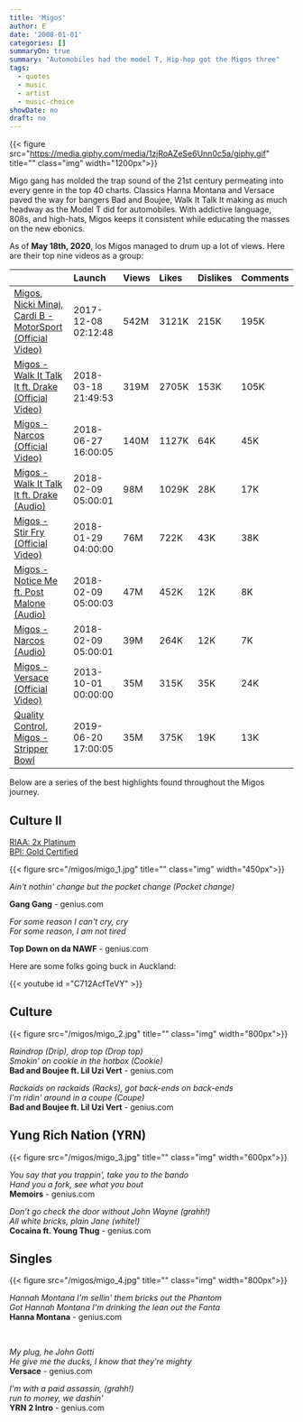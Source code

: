 ```yaml
---
title: 'Migos'
author: E
date: '2008-01-01'
categories: []
summaryOn: true
summary: "Automobiles had the model T, Hip-hop got the Migos three"
tags:
  - quotes
  - music
  - artist
  - music-choice
showDate: no
draft: no
---
```



{{< figure src="https://media.giphy.com/media/1zjRoAZeSe6Unn0c5a/giphy.gif" title="" class="img" width="1200px">}}

Migo gang has molded the trap sound of the 21st century permeating into every genre in the top 40 charts.  Classics Hanna Montana and Versace paved the way for bangers Bad and Boujee, Walk It Talk It making as much headway as the Model T did for automobiles. With addictive language, 808s, and high-hats, Migos keeps it consistent while educating the masses on the new ebonics.  

As of **May 18th, 2020**, los Migos managed to drum up a lot of views.  Here are their top nine videos as a group: 

|                                                                                                                 |Launch         |Views |Likes |Dislikes |Comments |
|:-----------------------------------------------------------------------------------------------------------------------|:-------------------|:---------|:---------|:------------|:------------|
|[Migos, Nicki Minaj, Cardi B - MotorSport (Official Video)](https://www.youtube.com/watch?v=9v_rtaye2yY)   |2017-12-08 02:12:48 |542M      |3121K     |215K         |195K         |
|[Migos - Walk It Talk It ft. Drake (Official Video)](https://www.youtube.com/watch?v=fGqdIPer-ms)          |2018-03-18 21:49:53 |319M      |2705K     |153K         |105K         |
|[Migos - Narcos (Official Video)](https://www.youtube.com/watch?v=unh8kWUuNt4)                             |2018-06-27 16:00:05 |140M      |1127K     |64K          |45K          |
|[Migos - Walk It Talk It ft. Drake (Audio)](https://www.youtube.com/watch?v=A_xWDAbnBSU)                   |2018-02-09 05:00:01 |98M       |1029K     |28K          |17K          |
|[Migos - Stir Fry (Official Video)](https://www.youtube.com/watch?v=HI-mXMr8glQ)                           |2018-01-29 04:00:00 |76M       |722K      |43K          |38K          |
|[Migos - Notice Me ft. Post Malone (Audio)](https://www.youtube.com/watch?v=vHZgnlZho50)                   |2018-02-09 05:00:03 |47M       |452K      |12K          |8K           |
|[Migos - Narcos (Audio)](https://www.youtube.com/watch?v=Xful8O9nTTs)                                      |2018-02-09 05:00:01 |39M       |264K      |12K          |7K           |
|[Migos - Versace (Official Video)](https://www.youtube.com/watch?v=rF-hq_CHNH0)                            |2013-10-01 00:00:00 |35M       |315K      |35K          |24K          |
|[Quality Control, Migos - Stripper Bowl](https://www.youtube.com/watch?v=PDT7Z1pJpxM)                      |2019-06-20 17:00:05 |35M       |375K      |19K          |13K          |


Below are a series of the best highlights found throughout the Migos journey.  

## Culture II  


[RIAA: 2x Platinum](https://www.riaa.com/gold-platinum/?tab_active=default-award&ar=Migos&ti=Culture+II&lab=&genre=&format=&date_option=release&from=&to=&award=&type=&category=&adv=SEARCH#search_section)  
[BPI: Gold Certified](https://www.bpi.co.uk/brit-certified/)  

{{< figure src="/migos/migo_1.jpg" title="" class="img" width="450px">}}

*Ain't nothin' change but the pocket change (Pocket change)*  
    
**Gang Gang** - genius.com

*For some reason I can't cry, cry\
For some reason, I am not tired*  
    
**Top Down on da NAWF** - genius.com


Here are some folks going buck in Auckland:  

{{< youtube id ="C712AcfTeVY" >}}  
  


## Culture  
  
{{< figure src="/migos/migo_2.jpg" title="" class="img" width="800px">}}  

*Raindrop (Drip), drop top (Drop top)<br>Smokin' on cookie in the hotbox (Cookie)*  
 **Bad and Boujee ft. Lil Uzi Vert** - genius.com


*Rackaids on rackaids (Racks), got back-ends on back-ends\
I'm ridin' around in a coupe (Coupe)*  
 **Bad and Boujee ft. Lil Uzi Vert** - genius.com


## Yung Rich Nation (YRN)  

{{< figure src="/migos/migo_3.jpg" title="" class="img" width="600px">}}  

*You say that you trappin', take you to the bando\
Hand you a fork, see what you bout*  
**Memoirs** - genius.com


*Don’t go check the door without John Wayne (grahh!)\
All white bricks, plain Jane (white!)*  
**Cocaina ft. Young Thug** - genius.com

## Singles  


{{< figure src="/migos/migo_4.jpg" title="" class="img" width="800px">}}  


*Hannah Montana I'm sellin' them bricks out the Phantom\
Got Hannah Montana I'm drinking the lean out the Fanta*  
 **Hanna Montana** - genius.com
 
&nbsp;  


*My plug, he John Gotti\
He give me the ducks, I know that they're mighty*  
 **Versace** - genius.com
 


*I'm with a paid assassin, (grahh!)\
run to money, we dashin'*  
 **YRN 2 Intro** - genius.com
 
 



